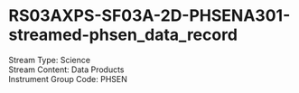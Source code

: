 # RS03AXPS-SF03A-2D-PHSENA301-streamed-phsen_data_record

Stream Type: Science<br>
Stream Content: Data Products<br>
Instrument Group Code: PHSEN<br>
